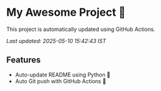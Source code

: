 # My Awesome Project 🚀

This project is automatically updated using GitHub Actions.

_Last updated: 2025-05-10 15:42:43 IST_

## Features
- Auto-update README using Python 🐍
- Auto Git push with GitHub Actions 🤖

